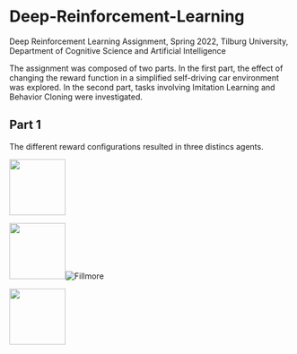 # Deep-Reinforcement-Learning
Deep Reinforcement Learning Assignment, Spring 2022, Tilburg University, Department of Cognitive Science and Artificial Intelligence

The assignment was composed of two parts. In the first part, the effect of changing the reward function in a simplified self-driving car environment was explored. In the second part, tasks involving Imitation Learning and Behavior Cloning were investigated. 

## Part 1
The different reward configurations resulted in three distincs agents. 



<img src="https://i.dlpng.com/static/png/6345336_preview.png" width="100">

<img src="https://static.wikia.nocookie.net/worldofcarsdrivein/images/d/d0/Fillmore.png/revision/latest?cb=20111006075558" width="100">![Fillmore](https://user-images.githubusercontent.com/89097375/174461057-bba579bf-ba4f-4a0c-8d19-4cd24a3c5fef.gif)


<img src="https://static.wikia.nocookie.net/disney/images/3/31/Lizzie.png/revision/latest?cb=20151222133758" width="100">

